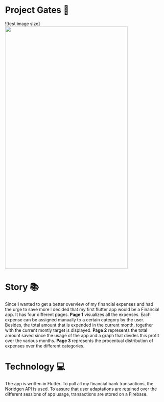 # Project Gates 🤑
![test image size]<img src="https://github.com/BrechtDewilde1/Project-Gates/blob/master/showcase.gif" width="400" height="790">

# Story 📚
Since I wanted to get a better overview of my financial expenses and had the urge to save more I decided that my first flutter app would be a Financial app. 
It has four different pages. **Page 1** visualizes all the expenses. Each expense can be assigned manually to a certain category by the user. Besides, the total amount that is expended in the current month, together with the current montly target is displayed. **Page 2** represents the total amount saved since the usage of the app and a graph that divides this profit over the various months. **Page 3** represents the procentual distribution of expenses over the different categories.

# Technology 💻
The app is written in Flutter. To pull all my financial bank transactions, the Noridgen API is used. To assure that user adaptations are retained over the different sessions of app usage, transactions are stored on a Firebase. 


